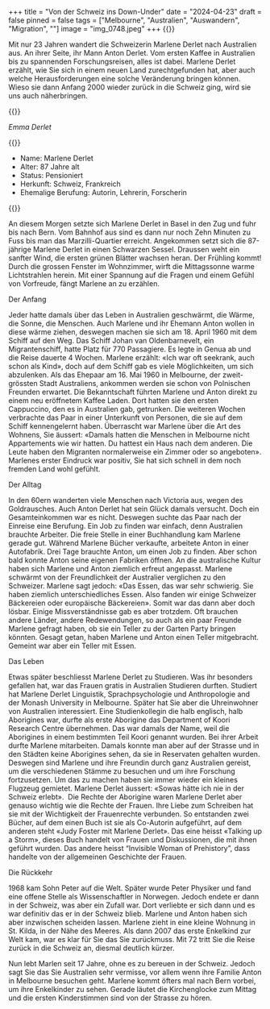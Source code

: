 +++
title = "Von der Schweiz ins Down-Under"
date = "2024-04-23"
draft = false
pinned = false
tags = ["Melbourne", "Australien", "Auswandern", "Migration", ""]
image = "img_0748.jpeg"
+++
{{<lead>}}

Mit nur 23 Jahren wandert die Schweizerin Marlene Derlet nach Australien aus. An ihrer Seite, ihr Mann Anton Derlet. Vom ersten Kaffee in Australien bis zu spannenden Forschungsreisen, alles ist dabei. Marlene Derlet erzählt, wie Sie sich in einem neuen Land zurechtgefunden hat, aber auch welche Herausforderungen eine solche Veränderung bringen können. Wieso sie dann Anfang 2000 wieder zurück in die Schweiz ging, wird sie uns auch näherbringen.

{{</lead>}}

*Emma Derlet*

{{<box>}}

* Name: Marlene Derlet
* Alter: 87 Jahre alt
* Status: Pensioniert
* Herkunft: Schweiz, Frankreich
* Ehemalige Berufung: Autorin, Lehrerin, Forscherin

{{</box>}}

An diesem Morgen setzte sich Marlene Derlet in Basel in den Zug und fuhr bis nach Bern. Vom Bahnhof aus sind es dann nur noch Zehn Minuten zu Fuss bis man das Marzilli-Quartier erreicht. Angekommen setzt sich die 87-jährige Marlene Derlet in einen Schwarzen Sessel. Draussen weht ein sanfter Wind, die ersten grünen Blätter wachsen heran. Der Frühling kommt! Durch die grossen Fenster im Wohnzimmer, wirft die Mittagssonne warme Lichtstrahlen herein. Mit einer Spannung auf die Fragen und einem Gefühl von Vorfreude, fängt Marlene an zu erzählen.

Der Anfang

Jeder hatte damals über das Leben in Australien geschwärmt, die Wärme, die Sonne, die Menschen. Auch Marlene und ihr Ehemann Anton wollen in diese wärme ziehen, deswegen machen sie sich am 18. April 1960 mit dem Schiff auf den Weg. Das Schiff Johan van Oldenbarnevelt, ein Migrantenschiff, hatte Platz für 770 Passagiere. Es legte in Genua ab und die Reise dauerte 4 Wochen. Marlene erzählt: «Ich war oft seekrank, auch schon als Kind», doch auf dem Schiff gab es viele Möglichkeiten, um sich abzulenken. Als das Ehepaar am 16. Mai 1960 in Melbourne, der zweit-grössten Stadt Australiens, ankommen werden sie schon von Polnischen Freunden erwartet. Die Bekanntschaft führten Marlene und Anton direkt zu einem neu eröffnetem Kaffee Laden. Dort hatten sie den ersten Cappuccino, den es in Australien gab, getrunken. Die weiteren Wochen verbrachte das Paar in einer Unterkunft von Personen, die sie auf dem Schiff kennengelernt haben. Überrascht war Marlene über die Art des Wohnens, Sie äussert: «Damals hatten die Menschen in Melbourne nicht Appartements wie wir hatten. Du hattest ein Haus nach dem anderen. Die Leute haben den Migranten normalerweise ein Zimmer oder so angeboten». Marlenes erster Eindruck war positiv, Sie hat sich schnell in dem noch fremden Land wohl gefühlt.

Der Alltag

In den 60ern wanderten viele Menschen nach Victoria aus, wegen des Goldrausches. Auch Anton Derlet hat sein Glück damals versucht. Doch ein Gesamteinkommen war es nicht. Deswegen suchte das Paar nach der Einreise eine Berufung. Ein Job zu finden war einfach, denn Australien brauchte Arbeiter. Die freie Stelle in einer Buchhandlung kam Marlene gerade gut. Während Marlene Bücher verkaufte, arbeitete Anton in einer Autofabrik. Drei Tage brauchte Anton, um einen Job zu finden. Aber schon bald konnte Anton seine eigenen Fabriken öffnen. An die australische Kultur haben sich Marlene und Anton ziemlich erfreut angepasst. Marlene schwärmt von der Freundlichkeit der Australier verglichen zu den Schweizer. Marlene sagt jedoch: «Das Essen, das war sehr schwierig. Sie haben ziemlich unterschiedliches Essen. Also fanden wir einige Schweizer Bäckereien oder europäische Bäckereien». Somit war das dann aber doch lösbar. Einige Missverständnisse gab es aber trotzdem. Oft brauchen andere Länder, andere Redewendungen, so auch als ein paar Freunde Marlene gefragt haben, ob sie ein Teller zu der Garten Party bringen könnten. Gesagt getan, haben Marlene und Anton einen Teller mitgebracht. Gemeint war aber ein Teller mit Essen. 

Das Leben

Etwas später beschliesst Marlene Derlet zu Studieren. Was ihr besonders gefallen hat, war das Frauen gratis in Australien Studieren durften. Studiert hat Marlene Derlet Linguistik, Sprachpsychologie und Anthropologie and der Monash University in Melbourne. Später hat Sie aber die Uhreinwohner von Australien interessiert. Eine Studienkollegin die halb englisch, halb Aborigines war, durfte als erste Aborigine das Department of Koori Research Centre übernehmen. Das war damals der Name, weil die Aborigines in einem bestimmten Teil Koori genannt wurden. Bei ihrer Arbeit durfte Marlene mitarbeiten. Damals konnte man aber auf der Strasse und in den Städten keine Aborigines sehen, da sie in Reservaten gehalten wurden. Deswegen sind Marlene und ihre Freundin durch ganz Australien gereist, um die verschiedenen Stämme zu besuchen und um ihre Forschung fortzusetzen. Um das zu machen haben sie immer wieder ein kleines Flugzeug gemietet. Marlene Derlet äussert: «Sowas hätte ich nie in der Schweiz erlebt».  Die Rechte der Aborigine waren Marlene Derlet aber genauso wichtig wie die Rechte der Frauen. Ihre Liebe zum Schreiben hat sie mit der Wichtigkeit der Frauenrechte verbunden. So entstanden zwei Bücher, auf dem einen Buch ist sie als Co-Autorin aufgeführt, auf dem anderen steht «Judy Foster mit Marlene Derlet». Das eine heisst «Talking up a Storm», dieses Buch handelt von Frauen und Diskussionen, die mit ihnen geführt wurden. Das andere heisst “Invisible Woman of Prehistory”, dass handelte von der allgemeinen Geschichte der Frauen. 

Die Rückkehr

1968 kam Sohn Peter auf die Welt. Später wurde Peter Physiker und fand eine offene Stelle als Wissenschaftler in Norwegen. Jedoch endete er dann in der Schweiz, was aber ein Zufall war. Dort verliebte er sich dann und es war definitiv das er in der Schweiz blieb. Marlene und Anton haben sich aber inzwischen scheiden lassen. Marlene zieht in eine kleine Wohnung in St. Kilda, in der Nähe des Meeres. Als dann 2007 das erste Enkelkind zur Welt kam, war es klar für Sie das Sie zurückmuss. Mit 72 tritt Sie die Reise zurück in die Schweiz an, diesmal deutlich kürzer.

Nun lebt Marlen seit 17 Jahre, ohne es zu bereuen in der Schweiz. Jedoch sagt Sie das Sie Australien sehr vermisse, vor allem wenn ihre Familie Anton in Melbourne besuchen geht. Marlene kommt öfters mal nach Bern vorbei, um ihre Enkelkinder zu sehen. Gerade läutet die Kirchenglocke zum Mittag und die ersten Kinderstimmen sind von der Strasse zu hören.
